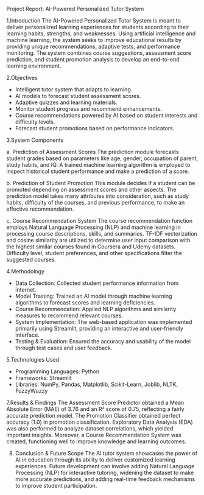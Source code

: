 Project Report: AI-Powered Personalized Tutor System

1.Introduction
The AI-Powered Personalized Tutor System is meant to deliver personalized learning experiences for students according to their learning habits, strengths, and weaknesses. Using artificial intelligence and machine learning, the system seeks to improve educational results by providing unique recommendations, adaptive tests, and performance monitoring. The system combines course suggestions, assessment score prediction, and student promotion analysis to develop an end-to-end learning environment.

2.Objectives
- Intelligent tutor system that adapts to learning.
- AI models to forecast student assessment scores.
- Adaptive quizzes and learning materials.
- Monitor student progress and recommend enhancements.
- Course recommendations powered by AI based on student interests and difficulty levels.
- Forecast student promotions based on performance indicators.

3.System Components

a. Prediction of Assessment Scores
The prediction module forecasts student grades based on parameters like age, gender, occupation of parent, study habits, and IQ. A trained machine learning algorithm is employed to inspect historical student performance and make a prediction of a score.

b. Prediction of Student Promotion
This module decides if a student can be promoted depending on assessment scores and other aspects. The prediction model takes many attributes into consideration, such as study habits, difficulty of the courses, and previous performance, to make an effective recommendation.

c. Course Recommendation System
The course recommendation function employs Natural Language Processing (NLP) and machine learning in processing course descriptions, skills, and summaries. TF-IDF vectorization and cosine similarity are utilized to determine user input comparison with the highest similar courses found in Coursera and Udemy datasets. Difficulty level, student preferences, and other specifications filter the suggested courses.

4.Methodology
- Data Collection: Collected student performance information from internet.
- Model Training: Trained an AI model through machine learning algorithms to forecast scores and learning deficiencies.
- Course Recommendation: Applied NLP algorithms and similarity measures to recommend relevant courses.
- System Implementation: The web-based application was implemented primarily using Streamlit, providing an interactive and user-friendly interface.
- Testing & Evaluation: Ensured the accuracy and usability of the model through test cases and user feedback.

5.Technologies Used
- Programming Languages: Python
- Frameworks: Streamlit
- Libraries: NumPy, Pandas, Matplotlib, Scikit-Learn, Joblib, NLTK, FuzzyWuzzy

7.Results & Findings
The Assessment Score Predictor obtained a Mean Absolute Error (MAE) of 3.76 and an R² score of 0.75, reflecting a fairly accurate prediction model. The Promotion Classifier obtained perfect accuracy (1.0) in promotion classification. Exploratory Data Analysis (EDA) was also performed to analyze dataset correlations, which yielded important insights. Moreover, a Course Recommendation System was created, functioning well to improve knowledge and learning outcomes.

8. Conclusion & Future Scope
The AI tutor system showcases the power of AI in education through its ability to deliver customized learning experiences. Future development can involve adding Natural Language Processing (NLP) for interactive tutoring, widening the dataset to make more accurate predictions, and adding real-time feedback mechanisms to improve student participation.

